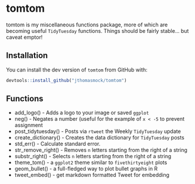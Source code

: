 # tomtom

tomtom is my miscellaneous functions package, more of which are becoming useful `TidyTuesday` functions. Things should be fairly stable... but caveat emptor!


## Installation

You can install the dev version of `tomtom` from GitHub with:

``` r
devtools::install_github("jthomasmock/tomtom")
```

## Functions

* add_logo() - Adds a logo to your image or saved `ggplot`  
* neg() - Negates a number (useful for the example of `x < -5` to prevent assignment  
* post_tidytuesday() - Posts via `rtweet` the Weekly `TidyTuesday` update   
* create_dictionary() - Creates the data dictionary for `TidyTuesday` posts  
* std_err() - Calculate standard error.  
* str_remove_right() - Removes `n` letters starting from the right of a string  
* substr_right() - Selects `n` letters starting from the right of a string  
* theme_tom() - a `ggplot2` theme similar to `fivethirtyeight` plots  
* geom_bullet() - a full-fledged way to plot bullet graphs in R
* tweet_embed() - get markdown formatted Tweet for embedding

